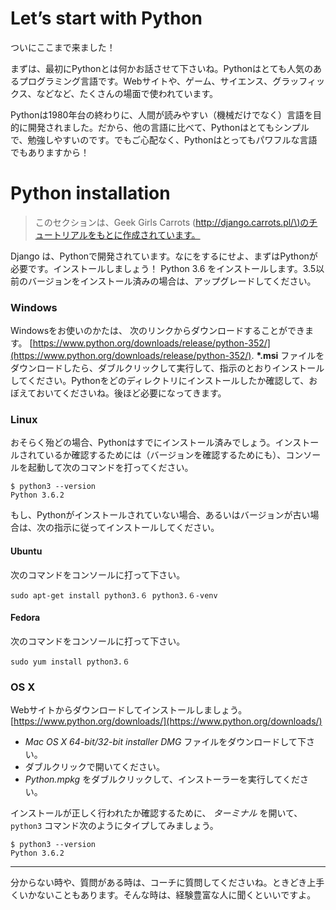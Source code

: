 # Let’s start with Python

ついにここまで来ました！

まずは、最初にPythonとは何かお話させて下さいね。Pythonはとても人気のあるプログラミング言語です。Webサイトや、ゲーム、サイエンス、グラッフィックス、などなど、たくさんの場面で使われています。

Pythonは1980年台の終わりに、人間が読みやすい（機械だけでなく）言語を目的に開発されました。だから、他の言語に比べて、Pythonはとてもシンプルで、勉強しやすいのです。でもご心配なく、Pythonはとってもパワフルな言語でもありますから！

# Python installation

> このセクションは、Geek Girls Carrots \([http://django.carrots.pl/\)のチュートリアルをもとに作成されています。](http://django.carrots.pl/%29のチュートリアルをもとに作成されています。)

Django は、Pythonで開発されています。なにをするにせよ、まずはPythonが必要です。インストールしましょう！ Python 3.6 をインストールします。3.5以前のバージョンをインストール済みの場合は、アップグレードしてください。

### Windows

Windowsをお使いのかたは、 次のリンクからダウンロードすることができます。 [https://www.python.org/downloads/release/python-352/](https://www.python.org/downloads/release/python-352/).  **\*.msi** ファイルをダウンロードしたら、ダブルクリックして実行して、指示のとおりインストールしてください。Pythonをどのディレクトリにインストールしたか確認して、おぼえておいてくださいね。後ほど必要になってきます。

### Linux

おそらく殆どの場合、Pythonはすでにインストール済みでしょう。インストールされているか確認するためには（バージョンを確認するためにも）、コンソールを起動して次のコマンドを打ってください。

```
$ python3 --version
Python 3.6.2
```

もし、Pythonがインストールされていない場合、あるいはバージョンが古い場合は、次の指示に従ってインストールしてください。

#### Ubuntu

次のコマンドをコンソールに打って下さい。

```
sudo apt-get install python3.６ python3.６-venv
```

#### Fedora

次のコマンドをコンソールに打って下さい。

```
sudo yum install python3.６
```

### OS X

Webサイトからダウンロードしてインストールしましょう。 [https://www.python.org/downloads/](https://www.python.org/downloads/)

* _Mac OS X 64-bit/32-bit installer_ _DMG_ ファイルをダウンロードして下さい。
* ダブルクリックで開いてください。
* _Python.mpkg_ をダブルクリックして、インストーラーを実行してください。

インストールが正しく行われたか確認するために、 _ターミナル_ を開いて、`python3` コマンド次のようにタイプしてみましょう。

```
$ python3 --version
Python 3.6.2
```

---

分からない時や、質問がある時は、コーチに質問してくださいね。ときどき上手くいかないこともあります。そんな時は、経験豊富な人に聞くといいですよ。

